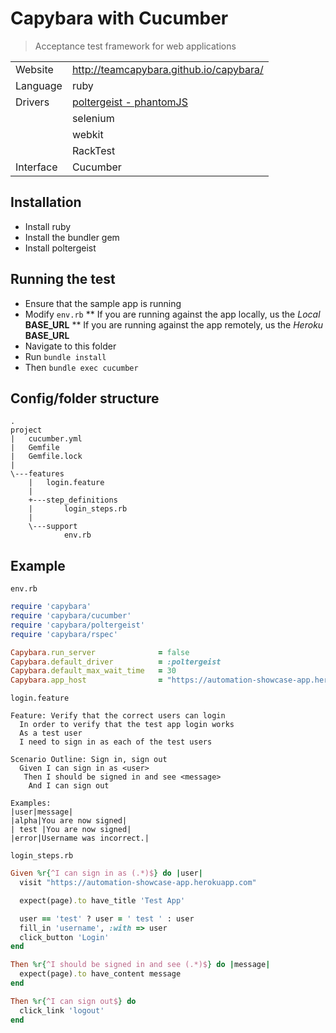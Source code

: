 # Capybara with Cucumber
> Acceptance test framework for web applications

|         |     |
|---------|-----|
|Website  |http://teamcapybara.github.io/capybara/|
|Language |ruby |
|Drivers  |[poltergeist - phantomJS](https://github.com/teampoltergeist/poltergeist)
|         |selenium|
|         |webkit|
|         |RackTest|
|Interface|Cucumber|

## Installation
* Install ruby
* Install the bundler gem
* Install poltergeist

## Running the test
* Ensure that the sample app is running
* Modify `env.rb`
** If you are running against the app locally, us the *Local* **BASE_URL**
** If you are running against the app remotely, us the *Heroku* **BASE_URL**
* Navigate to this folder
* Run `bundle install`
* Then `bundle exec cucumber`

## Config/folder structure
```
.
project
|   cucumber.yml
|   Gemfile
|   Gemfile.lock
|
\---features
    |   login.feature
    |
    +---step_definitions
    |       login_steps.rb
    |
    \---support
            env.rb
```

## Example
`env.rb`
```ruby
require 'capybara'
require 'capybara/cucumber'
require 'capybara/poltergeist'
require 'capybara/rspec'

Capybara.run_server              = false
Capybara.default_driver          = :poltergeist
Capybara.default_max_wait_time   = 30
Capybara.app_host                = "https://automation-showcase-app.herokuapp.com"
```

`login.feature`
```cucumber
Feature: Verify that the correct users can login
  In order to verify that the test app login works
  As a test user
  I need to sign in as each of the test users

Scenario Outline: Sign in, sign out
  Given I can sign in as <user>
   Then I should be signed in and see <message>
    And I can sign out

Examples:
|user|message|
|alpha|You are now signed|
| test |You are now signed|
|error|Username was incorrect.|
```

`login_steps.rb`
```ruby
Given %r{^I can sign in as (.*)$} do |user|
  visit "https://automation-showcase-app.herokuapp.com"

  expect(page).to have_title 'Test App'

  user == 'test' ? user = ' test ' : user
  fill_in 'username', :with => user
  click_button 'Login'
end

Then %r{^I should be signed in and see (.*)$} do |message|
  expect(page).to have_content message
end

Then %r{^I can sign out$} do
  click_link 'logout'
end
```
